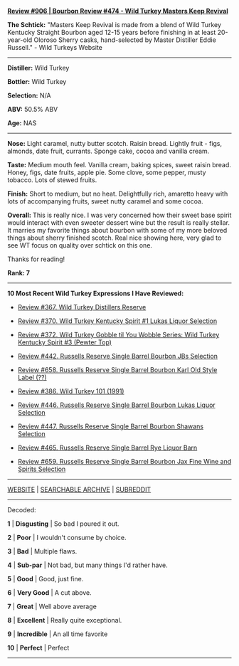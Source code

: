 
[**Review #906 | Bourbon Review #474 - Wild Turkey Masters Keep Revival**]( https://t8ke.review/review-906-wild-turkey-masters-keep-revival/)

**The Schtick:** "Masters Keep Revival is made from a blend of Wild Turkey Kentucky Straight Bourbon aged 12-15 years before finishing in at least 20-year-old Oloroso Sherry casks, hand-selected by Master Distiller Eddie Russell." - Wild Turkeys Website

-----

**Distiller:** Wild Turkey

**Bottler:** Wild Turkey

**Selection:** N/A

**ABV:** 50.5% ABV

**Age:** NAS 

-----

**Nose:**  Light caramel, nutty butter scotch. Raisin bread. Lightly fruit - figs, almonds, date fruit, currants. Sponge cake, cocoa and vanilla cream.   

**Taste:** Medium mouth feel. Vanilla cream, baking spices, sweet raisin bread. Honey, figs, date fruits, apple pie. Some clove, some pepper, musty tobacco. Lots of stewed fruits. 

**Finish:** Short to medium, but no heat. Delightfully rich, amaretto heavy with lots of accompanying fruits, sweet nutty caramel and some cocoa. 

**Overall:** This is really nice. I was very concerned how their sweet base spirit would interact with even sweeter dessert wine but the result is really stellar. It marries my favorite things about bourbon with some of my more beloved things about sherry finished scotch. Real nice showing here, very glad to see WT focus on quality over schtick on this one.

Thanks for reading!

**Rank: 7**

----- 

**10 Most Recent Wild Turkey Expressions I Have Reviewed:** 

- [Review #367. Wild Turkey Distillers Reserve]( https://t8ke.review/review-367-wild-turkey-distillers-reserve-japan-export-13yr/) 

- [Review #370. Wild Turkey Kentucky Spirit #1 Lukas Liquor Selection]( https://t8ke.review/review-370-wild-turkey-kentucky-spirit-lukas-pick/) 

- [Review #372. Wild Turkey Gobble til You Wobble Series: Wild Turkey Kentucky Spirit #3 (Pewter Top)]( https://t8ke.review/review-372-wild-turkey-kentucky-spirit-pewter-top/) 

- [Review #442. Russells Reserve Single Barrel Bourbon JBs Selection]( https://t8ke.review/review-442-russells-reserve-single-barrel-bourbon-jbs/) 

- [Review #658. Russells Reserve Single Barrel Bourbon Karl Old Style Label (??)]( https://t8ke.review/review-658-russells-reserve-single-barrel-bourbon-karls-selection/) 

- [Review #386. Wild Turkey 101 (1991)]( https://t8ke.review/review-386-wild-turkey-8-101-1991/) 

- [Review #446. Russells Reserve Single Barrel Bourbon Lukas Liquor Selection]( https://t8ke.review/review-446-russells-reserve-single-barrel-bourbon-lukas-liquor-pick/) 

- [Review #447. Russells Reserve Single Barrel Bourbon Shawans Selection]( https://t8ke.review/review-447-russells-reserve-single-barrel-bourbon-shawans-pick/) 

- [Review #465. Russells Reserve Single Barrel Rye Liquor Barn]( https://t8ke.review/review-465-russells-reserve-single-barrel-rye-liquor-barn/) 

- [Review #659. Russells Reserve Single Barrel Bourbon Jax Fine Wine and Spirits Selection]( https://t8ke.review/review-659-russells-reserve-single-barrel-bourbon-jax-fine-wine-and-spirits-selection/) 

-----

[WEBSITE](https://t8ke.review) | [SEARCHABLE ARCHIVE](https://t8ke.review/review-archive/) | [SUBREDDIT](https://reddit.com/r/t8kereviews)

-----

Decoded:

**1** | **Disgusting** | So bad I poured it out.

**2** | **Poor** | I wouldn't consume by choice.

**3** | **Bad** | Multiple flaws.

**4** | **Sub-par** | Not bad, but many things I'd rather have.

**5** | **Good** | Good, just fine.

**6** | **Very Good** | A cut above.

**7** | **Great** | Well above average

**8** | **Excellent** | Really quite exceptional.

**9** | **Incredible** | An all time favorite

**10** | **Perfect** | Perfect

----

